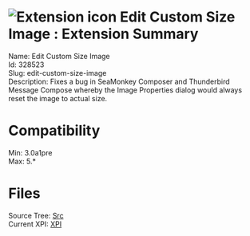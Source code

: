# ![Extension icon](https://addons.thunderbird.net/static/img/addon-icons/default-64.png) Edit Custom Size Image : Extension Summary

Name: Edit Custom Size Image  
Id: 328523  
Slug: edit-custom-size-image  
Description: Fixes a bug in SeaMonkey Composer and Thunderbird Message Compose whereby the Image Properties dialog would always reset the image to actual size.
  

# Compatibility
Min: 3.0a1pre  
Max: 5.*  

# Files

Source Tree: [Src](C:/Dev/Thunderbird/ThunderKdB/xall/xOther/328523-edit-custom-size-image/src)  
Current XPI: [XPI](C:/Dev/Thunderbird/ThunderKdB/xall/xOther/328523-edit-custom-size-image/xpi)  



